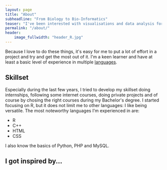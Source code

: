 ```yaml
---
layout: page
title: "About"
subheadline: "From Biology to Bio-Informatics"
teaser: "I've been interested with visualisations and data analysis for years. Now that I've finished my B.Sc. Biology, I chose the path to being a Bio-Informatician!"
permalink: "/about/"
header:
    image_fullwidth: "header_R.jpg"
---
```

Because I love to do these things, it's easy for me to put a lot of effort in a project and try and get the most out of it. I'm a keen learner and have at least a basic level of experience in multiple [languages](#Skillset).


## Skillset

Especially during the last few years, I tried to develop my skillset doing internships, following some internet courses, doing private projects and of course by chosing the right courses during my Bachelor's degree. I started focusing on R, but it does not limit me to other languages: I like being versatile.
The most noteworthy languages I'm experienced in are:
- R
- C++
- HTML
- CSS

I also know the basics of Python, PHP and MySQL.


## I got inspired by...


